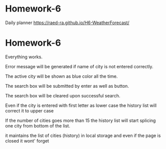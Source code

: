 # Homework-6
Daily planner
 https://raed-ra.github.io/H6-WeatherForecast/
# Homework-6

Everything works.

Error message will be generated if name of city is not entered correctly.

The active city will be shown as blue color all the time.

The search box will be submitted by enter as well as button.

The search box will be cleared upon successful search.

Even if the city is entered with first letter as lower case the history list will correct it to upper case

If the number of cities goes more than 15 the history list will start splicing one city from bottom of the list.

it maintains the list of cities (history) in local storage and even if the page is closed it wont' forget
